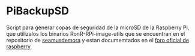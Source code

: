# PiBackupSD
Script para generar copas de seguridad de la microSD de la Raspberry Pi, que utilizalos los binarios RonR-RPi-image-utils que se encuentran en el repositorio de [seamusdemora](https://github.com/seamusdemora/RonR-RPi-image-utils) y estan documemtados en el [foro oficial de raspberry](https://web.archive.org/web/20190824163430/https://www.raspberrypi.org/forums/viewtopic.php?t=247568)
 
